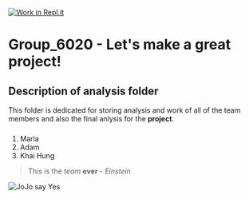 [![Work in Repl.it](https://classroom.github.com/assets/work-in-replit-14baed9a392b3a25080506f3b7b6d57f295ec2978f6f33ec97e36a161684cbe9.svg)](https://classroom.github.com/online_ide?assignment_repo_id=312189&assignment_repo_type=GroupAssignmentRepo)
# Group_6020 - Let's make a great project!


## Description of analysis folder
This folder is dedicated for storing analysis and work of all of the team members and also the final anlysis for the **project**.

### 
1. Marla
1. Adam
1. Khai Hung

> This is the *team* **ever** - *Einstein*


![JoJo say Yes](https://i.pinimg.com/originals/ce/68/ac/ce68ac827852aec0f097e58d930c2032.gif)
